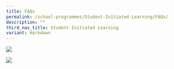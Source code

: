```yaml
---
title: FAQs
permalink: /school-programmes/Student-Initiated-Learning/FAQs/
description: ""
third_nav_title: Student Initiated Learning
variant: markdown
---
```

![](/images/School%20Programmes/Student%20Initiated%20Learning/FAQs/SIL%20FAQ%20for%20Parents_Page_1.jpg)

![](/images/School%20Programmes/Student%20Initiated%20Learning/FAQs/SIL%20FAQ%20for%20Parents_Page_2.jpg)